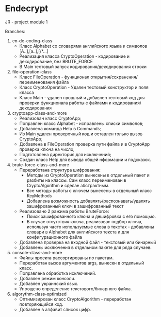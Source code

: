 # Endecrypt
JR - project module 1

Branches:
1. en-de-coding-class
   * Класс Alphabet со словарями английского языка и символов [A..],[a..],[/*...]
   * Реализация класса CryptoOperation - кодирование и декодирование, без BRUTE_FORCE
   * В Main тестовый запуск кодирования/декодирования строки
2. file-operation-class
   * Класс FileOperation - функционал открытия/сохранения/переименования файла
   * Класс CryptoOperation - Удален тестовый конструктор и поля класса
   * Класс Main - удален прошлый и добавлен тестовый код для проверки функционала работы с файлами и кодирования/декодирования
3. cryptoapp-class-and-more
   * Реализован класс CryptoApp;
   * Поправлен класс Alphabet - исправлены списки символов;
   * Добавлена команда Help в Commands;
   * Из Main удален проверочный код и оставлен только вызов CryptoApp;
   * Добавлена в FileOperation проверка пути файла и в CryptoApp проверка ключа на число;
   * Подготовлена директория для исключений;
   * Создан класс Help для вывода общей нформации и подсказок.
4. brute-force-class-and-more
   * Переработана структура шифрования:
      * Методы из CryptoOperation вынесены в отдельный пакет и разбиты на классы. Сам класс переименован в CryptoAlgorithm и сделан абстрактным.
      * Все методы работы с ключем вынесены в отдельный класс KeyMethods
      * Добавлена возможность добавлять/распознавать/удалять зашифрованный ключ в зашифрованный текст
   * Реализовано 2 ражима работы BruteForce:
      * Поиск зашифрованного ключа и дешифровка с его помощью.
      * В случае отсутствия ключа, реализован подбор ключа, используя часто используемые слова в текстах - добавлены словари в Alphabet для английского текста и для конфигурационного файла
   * Добавлена проверка на входной файл - текстовый или бинарный
   * Добавлены исключения в отдельном пакете для ряда случаев.
5. console-class-and-more
   * Файлы проекта рассортированы по пакетам.
   * Переработан вызов аргументов args, вынесен в отдельный класс.
   * Поправлена обработка исключений.
   * Добавлен режим консоли.
   * Добавлен украинский язык.
   * Упрощено определение текстового/бинарного файла.
6. algorythm-class-optimized
   * Оптимизирован класс CryptoAlgorithm - переработан повторяющийся код.
   * Добавлен в алфавит список цифр.
